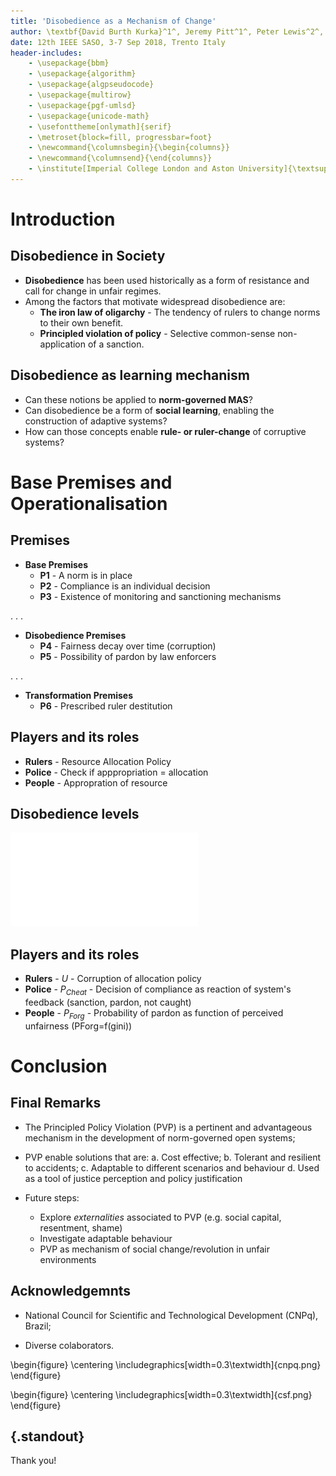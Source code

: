 ```yaml
---
title: 'Disobedience as a Mechanism of Change'
author: \textbf{David Burth Kurka}^1^, Jeremy Pitt^1^, Peter Lewis^2^, Alina Patelli^2^ and Anikó Ekárt^2^
date: 12th IEEE SASO, 3-7 Sep 2018, Trento Italy
header-includes:
    - \usepackage{bbm}
    - \usepackage{algorithm}
    - \usepackage{algpseudocode}
    - \usepackage{multirow}
    - \usepackage{pgf-umlsd}
    - \usepackage{unicode-math}
    - \usefonttheme[onlymath]{serif}
    - \metroset{block=fill, progressbar=foot}
    - \newcommand{\columnsbegin}{\begin{columns}}
    - \newcommand{\columnsend}{\end{columns}}
    - \institute[Imperial College London and Aston University]{\textsuperscript{1}Department of Electrical and Electronic Engineering, Imperial College London \and \textsuperscript{2}Aston Lab for Intelligent Collectives Engineering, Aston University \and \includegraphics[width=3cm]{imperial-logo.png}\hfill \includegraphics[width=3cm]{aston.png}}
---
```



# Introduction

## Disobedience in Society

- **Disobedience** has been used historically as a form of resistance and call for change in unfair regimes.
- Among the factors that motivate widespread disobedience are:
    - **The iron law of oligarchy** - The tendency of rulers to change norms to their own benefit.
    - **Principled violation of policy** - Selective common-sense non-application of a sanction.


## Disobedience as learning mechanism

- Can these notions be applied to **norm-governed MAS**?
- Can disobedience be a form of **social learning**, enabling the construction of adaptive systems?
- How can those concepts enable **rule- or ruler-change** of corruptive systems?



# Base Premises and Operationalisation

## Premises

<!-- Progressive table? -->

- **Base Premises**
   - **P1** - A norm is in place
   - **P2** - Compliance is an individual decision
   - **P3** - Existence of monitoring and sanctioning mechanisms

. . .

- **Disobedience Premises**
   - **P4** - Fairness decay over time (corruption)
   - **P5** - Possibility of pardon by law enforcers

. . .

- **Transformation Premises**
   - **P6** - Prescribed ruler destitution

## Players and its roles

- **Rulers** - Resource Allocation Policy
- **Police** - Check if apppropriation = allocation
- **People** - Appropration of resource

<!-- TODO: Include icons -->


## Disobedience levels
![](img/disobedience_flow.pdf)


## Players and its roles

- **Rulers** - $U$ - Corruption of allocation policy
- **Police** - $P_{Cheat}$ - Decision of compliance as reaction of system's feedback (sanction, pardon, not caught)
- **People** - $P_{Forg}$ - Probability of pardon as function of perceived unfairness (PForg=f(gini))

<!-- Formal definition of equations/learning? -->

<!-- ## Principled Violation of Policy -->


<!-- \begin{block}{Definition} -->
<!-- The active and intentional decision of an agent of not applying a policy to which it is entitled. -->
<!-- \end{block} -->

<!-- In norm-governed systems, PVP is the **potential to suspend or relax controlling and retaliation mechanisms**, at the adjudicator's discretion. -->




<!-- # Results and Analysis -->


<!-- ## A - PVP is cost effective -->

<!-- \columnsbegin -->
<!-- \column{0.7\textwidth} -->

<!-- <\!-- ![](pics/lpgp_0cheaters_2nei_30agents-opinions.png){ width=50% } -\-> -->
<!-- <\!-- ![Allocation in scenario without non-compliant agents. Each coloured line represents a different agent.](pics/lpgp_0cheaters_2nei_30agents-alloc.png) -\-> -->
<!-- ![Relative utility of compliant agents for different combinations of $PObs$ and $PCheat$](img/exp1a.png) -->


<!-- \column{0.3\textwidth} -->

<!-- If monitoring has costs, depending on the levels of non-compliance ($PCheat$), increasing the monitoring frequency ($PObs$) has small or negative effect on general utility. -->

<!-- \columnsend -->


<!-- ## B - PVP is tolerant and resilient to accidents -->

<!-- \columnsbegin -->
<!-- \column{0.7\textwidth} -->

<!-- ![Relative utility for different combinations of $PForg$ and $PCheat$.](img/exp1b.png) -->

<!-- \column{0.3\textwidth} -->

<!-- <\!-- When levels of non-compliance ($PForg$) are low, punishment can be counter-productive, as it might not distinguish accidents and might exclude collaborative agents. -\-> -->

<!-- In scenarios with low levls of non-compliance ($PForg$), higher utility is achieved by letting eventual non-compliant agents participate of the game, than excluding them through sanctioning. -->

<!-- \columnsend -->



<!-- ## C - PVP is adaptable to different scenarios and behaviours -->

<!-- \columnsbegin -->
<!-- \column{0.7\textwidth} -->

<!-- ![Comparison of utility from different strategies, for various configurations of population. Each configuration label shows the different values of $PCheat$  among the players population.](img/exp2.pdf) -->

<!-- \column{0.3\textwidth} -->

<!-- Compared to fixed policy strategies, flexible strategy (reinforcement, in graph) is able to achieve overall better results, for different scenarios of non-compliance. -->

<!-- \columnsend -->

<!-- ## D - PVP as a tool for justice perception -->

<!-- \columnsbegin -->
<!-- \column{0.7\textwidth} -->

<!-- ![Relationship between cooperation rate ($\#\text{cooperations}/\text{\#turns}$) and punishment rate ($\#\text{sanctions}/\#\text{non-compliance}$)](img/exp3.pdf) -->

<!-- \column{0.3\textwidth} -->

<!-- In scenarios where PVP is learned and exercised, agents with high levels of cooperation receive proportionally less sanctions than the ones who do not cooperate as often. -->

<!-- \columnsend -->






# Conclusion


## Final Remarks

- The Principled Policy Violation (PVP) is a pertinent and advantageous mechanism in the development of norm-governed open systems;
- PVP enable solutions that are:
    a. Cost effective;
    b. Tolerant and resilient to accidents;
    c. Adaptable to different scenarios and behaviour
    d. Used as a tool of justice perception and policy justification


- Future steps:
    - Explore  *externalities* associated to PVP (e.g. social capital, resentment, shame)
    - Investigate adaptable behaviour
    - PVP as mechanism of social change/revolution in unfair environments



## Acknowledgemnts

- National Council for Scientific and Technological Development (CNPq), Brazil;

- Diverse colaborators.

\begin{figure}
\centering
\includegraphics[width=0.3\textwidth]{cnpq.png}
\end{figure}

\begin{figure}
\centering
\includegraphics[width=0.3\textwidth]{csf.png}
\end{figure}


## {.standout}

Thank you!
